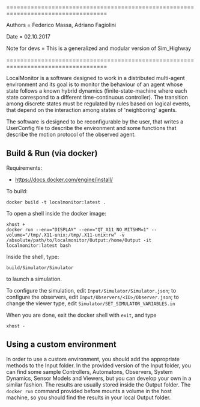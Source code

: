 ===================================================================================

Authors = Federico Massa, Adriano Fagiolini

Date = 02.10.2017

Note for devs = This is a generalized and modular version of Sim_Highway 

===================================================================================

LocalMonitor is a software designed to work in a distributed multi-agent environment
and its goal is to monitor the behaviour of an agent whose state follows a known hybrid
dynamics (finite-state-machine where each state correspond to a different time-continuous
controller). The transition among discrete states must be regulated by rules based
on logical events, that depend on the interaction among states of 'neighboring'
agents.

The software is designed to be reconfigurable by the user, that writes
a UserConfig file to describe the environment and some functions that
describe the motion protocol of the observed agent.

## Build & Run (via docker)

Requirements:
- https://docs.docker.com/engine/install/

To build:
```
docker build -t localmonitor:latest .
```

To open a shell inside the docker image:
```
xhost +
docker run --env="DISPLAY" --env="QT_X11_NO_MITSHM=1" --volume="/tmp/.X11-unix:/tmp/.X11-unix:rw" -v /absolute/path/to/localmonitor/Output:/home/Output -it localmonitor:latest bash
```

Inside the shell, type:

```
build/Simulator/Simulator
```

to launch a simulation.

To configure the simulation, edit `Input/Simulator/Simulator.json`; to configure the observers, edit `Input/Observers/<ID>/Observer.json`; to change the viewer type, edit `Simulator/SET_SIMULATOR_VARIABLES.in`


When you are done, exit the docker shell with `exit`, and type
```
xhost -
```

## Using a custom environment

In order to use a custom environment, you should add the appropriate methods to the Input folder. In the provided version of the Input folder, you can find some sample Controllers, Automatons, Observers, System Dynamics, Sensor Models and Viewers, but you can develop your own in a similar fashion. The results are usually stored inside the Output folder. The `docker run` command provided before mounts a volume in the host machine, so you should find the results in your local Output folder.
